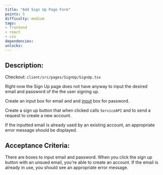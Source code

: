 ```yaml
---
title: "Add Sign Up Page Form"
points: 5
difficulty: medium
tags: 
- frontend
- react
- css
dependencies:
unlocks:
---
```


## Description:

Checkout: ```client/src/pages/SignUp/SignUp.tsx```

Right now the Sign Up page does not have anyway to input the desired email and password of the the user signing up.

Create an input box for email and and [input](https://www.w3schools.com/tags/tag_input.asp) box for password. 

Create a sign up button that when clicked calls `ServiceAPI` and to send a request to create a new account. 

If the inputted email is already used by an existing account, an appropriate error message should be displayed.

## Acceptance Criteria:

There are boxes to input email and password. When you click the sign up button with an unsued email, you're able to create an account. If the email is already in use, you should see an appropriate error message.
